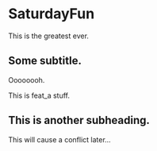 # SaturdayFun
This is the greatest ever.

## Some subtitle.

Oooooooh.

This is feat_a stuff.

## This is another subheading.

This will cause a conflict later...



